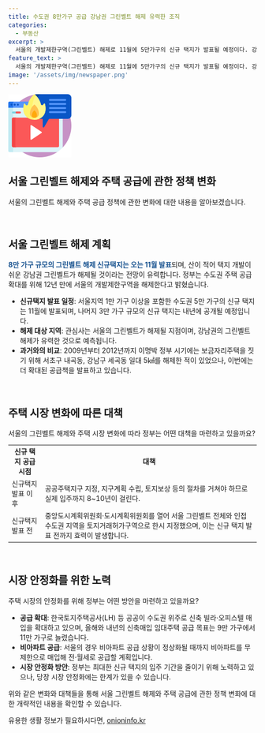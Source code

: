 ```yaml
---
title: 수도권 8만가구 공급 강남권 그린벨트 해제 유력한 조직
categories:
  - 부동산
excerpt: >
  서울의 개발제한구역(그린벨트) 해제로 11월에 5만가구의 신규 택지가 발표될 예정이다. 강남권 그린벨트가 해제될 것으로 전망되며, 정부는 이번 대책으로 수도권의 주택 공급 확대를 이끌어내고자 한다. 그러나 즉각적인 주택 시장 안정에는 한계가 있을 것으로 예상되며, 주택 구입 계획이 없는 분들도 공급 확대로 나서지 않아도 된다는 방침이다. 비아파트 시장에는 LH 등 공공기관이 신축 빌라와 오피스텔 매입을 확대하여 공급을 늘릴 예정이며, 서울의 비아파트 공급이 정상화될 때까지 무제한으로 매입 및 전/월세 공급이 이뤄질 것이다.
feature_text: >
  서울의 개발제한구역(그린벨트) 해제로 11월에 5만가구의 신규 택지가 발표될 예정이다. 강남권 그린벨트가 해제될 것으로 전망되며, 정부는 이번 대책으로 수도권의 주택 공급 확대를 이끌어내고자 한다. 그러나 즉각적인 주택 시장 안정에는 한계가 있을 것으로 예상되며, 주택 구입 계획이 없는 분들도 공급 확대로 나서지 않아도 된다는 방침이다. 비아파트 시장에는 LH 등 공공기관이 신축 빌라와 오피스텔 매입을 확대하여 공급을 늘릴 예정이며, 서울의 비아파트 공급이 정상화될 때까지 무제한으로 매입 및 전/월세 공급이 이뤄질 것이다.
image: '/assets/img/newspaper.png'
---
```


<p><img src="/assets/img/news.png" alt="rentncar 속보" /></p>

<h2 data-ke-size="size26">서울 그린벨트 해제와 주택 공급에 관한 정책 변화</h2>

<p>서울의 그린벨트 해제와 주택 공급 정책에 관한 변화에 대한 내용을 알아보겠습니다.</p>

<p data-ke-size="size16">&nbsp;</p>

<h2 data-ke-size="size26">서울 그린벨트 해제 계획</h2>

<p><b><span style="color: #1a5490;">8만 가구 규모의 그린벨트 해제 신규택지는 오는 11월 발표</span></b>되며, 산이 적어 택지 개발이 쉬운 강남권 그린벨트가 해제될 것이라는 전망이 유력합니다. 정부는 수도권 주택 공급 확대를 위해 12년 만에 서울의 개발제한구역을 해제한다고 밝혔습니다.</p>

<ul>
  <li><b>신규택지 발표 일정</b>: 서울지역 1만 가구 이상을 포함한 수도권 5만 가구의 신규 택지는 11월에 발표되며, 나머지 3만 가구 규모의 신규 택지는 내년에 공개될 예정입니다.</li>
  <li><b>해제 대상 지역</b>: 관심사는 서울의 그린벨트가 해제될 지점이며, 강남권의 그린벨트 해제가 유력한 것으로 예측됩니다.</li>
  <li><b>과거와의 비교</b>: 2009년부터 2012년까지 이명박 정부 시기에는 보금자리주택을 짓기 위해 서초구 내곡동, 강남구 세곡동 일대 5㎢를 해제한 적이 있었으나, 이번에는 더 확대된 공급책을 발표하고 있습니다.</li>
</ul>

<p data-ke-size="size16">&nbsp;</p>

<h2 data-ke-size="size26">주택 시장 변화에 따른 대책</h2>

<p>서울의 그린벨트 해제와 주택 시장 변화에 따라 정부는 어떤 대책을 마련하고 있을까요?</p>

<table>
  <tr>
    <td style="text-align: center; height: 17px;"><b>신규 택지 공급 시점</b></td>
    <td style="text-align: center; height: 17px;"><b>대책</b></td>
  </tr>
  <tr>
    <td>신규택지 발표 이후</td>
    <td>공공주택지구 지정, 지구계획 수립, 토지보상 등의 절차를 거쳐야 하므로 실제 입주까지 8~10년이 걸린다.</td>
  </tr>
  <tr>
    <td>신규택지 발표 전</td>
    <td>중앙도시계획위원회·도시계획위원회를 열어 서울 그린벨트 전체와 인접 수도권 지역을 토지거래허가구역으로 한시 지정했으며, 이는 신규 택지 발표 전까지 효력이 발생합니다.</td>
  </tr>
</table>

<p data-ke-size="size16">&nbsp;</p>

<h2 data-ke-size="size26">시장 안정화를 위한 노력</h2>

<p>주택 시장의 안정화를 위해 정부는 어떤 방안을 마련하고 있을까요?</p>

<ul>
  <li><b>공급 확대</b>: 한국토지주택공사(LH) 등 공공이 수도권 위주로 신축 빌라·오피스텔 매입을 확대하고 있으며, 올해와 내년의 신축매입 임대주택 공급 목표는 9만 가구에서 11만 가구로 늘렸습니다.</li>
  <li><b>비아파트 공급</b>: 서울의 경우 비아파트 공급 상황이 정상화될 때까지 비아파트를 무제한으로 매입해 전·월세로 공급할 계획입니다.</li>
  <li><b>시장 안정화 방안</b>: 정부는 최대한 신규 택지의 입주 기간을 줄이기 위해 노력하고 있으나, 당장 시장 안정화에는 한계가 있을 수 있습니다.</li>
</ul>

<p>위와 같은 변화와 대책들을 통해 서울 그린벨트 해제와 주택 공급에 관한 정책 변화에 대한 개략적인 내용을 확인할 수 있습니다.</p>
유용한 생활 정보가 필요하시다면, <a href="https://onioninfo.kr" rel="dofollow">onioninfo.kr</a>


